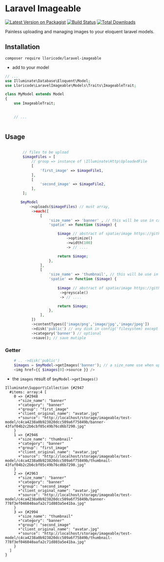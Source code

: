 # Laravel Imageable 


[![Latest Version on Packagist](https://img.shields.io/packagist/v/lloricode/laravel-imageable.svg)](https://packagist.org/packages/lloricode/laravel-imageable) [![Build Status](https://travis-ci.org/lloricode/laravel-imageable.svg?branch=develop)](https://travis-ci.org/lloricode/laravel-imageable) [![Total Downloads](https://img.shields.io/packagist/dt/lloricode/laravel-imageable.svg)](https://packagist.org/packages/lloricode/laravel-imageable)


Painless uploading and managing images to your eloquent laravel models.



## Installation

```
composer require lloricode/laravel-imageable
```
- add to your model
```php
// ...
use Illuminate\Database\Eloquent\Model;
use Lloricode\LaravelImageable\Models\Traits\ImageableTrait;

class MyModel extends Model
{
    use ImageableTrait;
    
    
    // ...
    

```
## Usage
```php

        // files to be upload 
        $imageFiles = [
            // group => instance of \Illuminate\Http\UploadedFile
            [
                'first_image' => $imageFile1,
            ],
            [
                'second_image' => $imageFile2,
            ],
        ];

       $myModel
           ->uploads($imageFiles) // must array, 
            ->each([
                [
                    'size_name' => 'banner' , // this will be use in calling image
                    'spatie' => function ($image) {

                        $image // abstract of spatie/image https://github.com/spatie/image
                            ->optimize()
                            ->width(100)
                            -> // ....

                        return $image;
                    },
                ],
                [
                    'size_name' => 'thumbnail', // this will be use in calling image
                    'spatie' => function ($image) {
                        
                        $image // abstract of spatie/image https://github.com/spatie/image
                         ->greyscale()
                         -> // ....

                        return $image;
                    },
                ],
            ])
            ->contentTypes(['image/png','image/jpg','image/jpeg'])
            ->disk('public') // any disk in config('filesystem) except cloud
            ->category('banner') // optional
            ->save(); // save mutiple 
```

### Getter
```php
    # .. ->disk('public') 
    $images = $myModel->getImages('banner'); // a size_name use when uploading,
    <img href={{ $images[0]->source }} />
```
- the `images` result of `$myModel->getImages()`
```
Illuminate\Support\Collection {#2947
  #items: array:4 [
    0 => {#2948
      +"size_name": "banner"
      +"category": "banner"
      +"group": "first_image"
      +"client_original_name": "avatar.jpg"
      +"source": "http://localhost/storage/imageable/test-model/c4ca4238a0b923820dcc509a6f75849b/banner-43faf04b2c2b6cbf05c49b76cd6b7290.jpg"
    }
    1 => {#2946
      +"size_name": "thumbnail"
      +"category": "banner"
      +"group": "first_image"
      +"client_original_name": "avatar.jpg"
      +"source": "http://localhost/storage/imageable/test-model/c4ca4238a0b923820dcc509a6f75849b/thumbnail-43faf04b2c2b6cbf05c49b76cd6b7290.jpg"
    }
    2 => {#2963
      +"size_name": "banner"
      +"category": "banner"
      +"group": "second_image"
      +"client_original_name": "avatar.jpg"
      +"source": "http://localhost/storage/imageable/test-model/c4ca4238a0b923820dcc509a6f75849b/banner-778f3ef046040aafa2c71d803a5e41ba.jpg"
    }
    3 => {#2994
      +"size_name": "thumbnail"
      +"category": "banner"
      +"group": "second_image"
      +"client_original_name": "avatar.jpg"
      +"source": "http://localhost/storage/imageable/test-model/c4ca4238a0b923820dcc509a6f75849b/thumbnail-778f3ef046040aafa2c71d803a5e41ba.jpg"
    }
  ]
}
```
